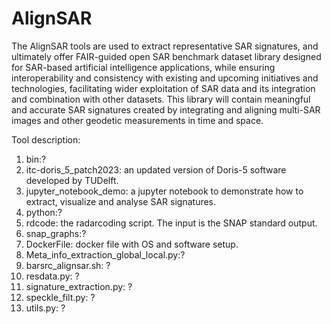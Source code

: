 # AlignSAR
The AlignSAR tools are used to extract representative SAR signatures, and ultimately offer FAIR-guided open SAR benchmark dataset library designed for SAR-based artificial intelligence applications, while ensuring interoperability and consistency with existing and upcoming initiatives and technologies, facilitating wider exploitation of SAR data and its integration and combination with other datasets. This library will contain meaningful and accurate SAR signatures created by integrating and aligning multi-SAR images and other geodetic measurements in time and space. 

Tool description:
1. bin:?
2. itc-doris_5_patch2023: an updated version of Doris-5 software developed by TUDelft.
3. jupyter_notebook_demo: a jupyter notebook to demonstrate how to extract, visualize and analyse SAR signatures.
4. python:?
5. rdcode: the radarcoding script. The input is the SNAP standard output.
6. snap_graphs:?
7. DockerFile: docker file with OS and software setup.
8. Meta_info_extraction_global_local.py:?
9. barsrc_alignsar.sh: ?
10. resdata.py: ?
11. signature_extraction.py: ?
12. speckle_filt.py: ?
13. utils.py: ?
